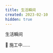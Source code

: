 ```yaml
---
title: 生活瞬间
created: 2023-02-10
hidden: true
---
```


<TitleWithEmoji emoji="🏡" special>生活瞬间</TitleWithEmoji>

🚧 施工中……
